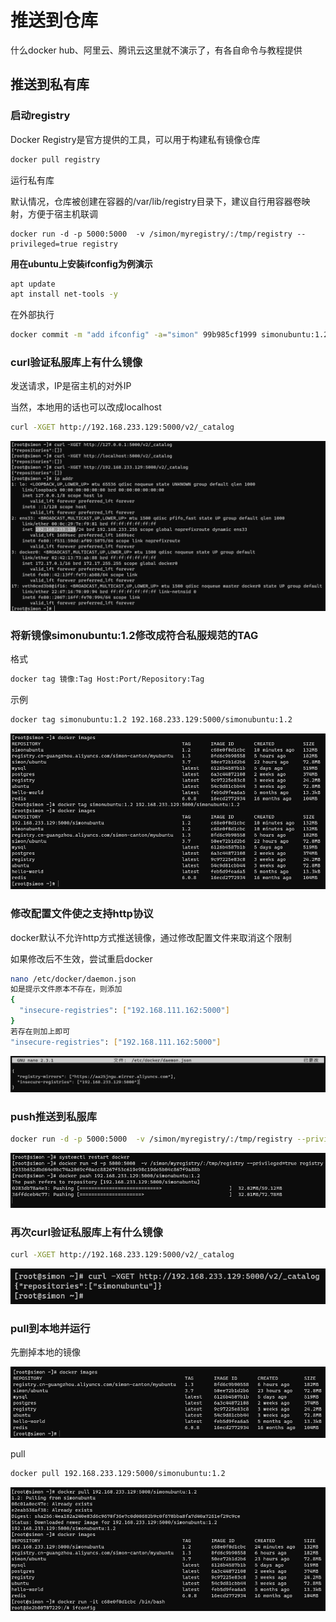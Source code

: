 # 推送到仓库

什么docker hub、阿里云、腾讯云这里就不演示了，有各自命令与教程提供

## 推送到私有库

### 启动registry

Docker Registry是官方提供的工具，可以用于构建私有镜像仓库

```bash
docker pull registry
```

运行私有库

默认情况，仓库被创建在容器的/var/lib/registry目录下，建议自行用容器卷映射，方便于宿主机联调

```
docker run -d -p 5000:5000  -v /simon/myregistry/:/tmp/registry --privileged=true registry
```

**用在ubuntu上安装ifconfig为例演示**

```bash
apt update
apt install net-tools -y
```
在外部执行

```bash
docker commit -m "add ifconfig" -a="simon" 99b985cf1999 simonubuntu:1.2
```

### curl验证私服库上有什么镜像

发送请求，IP是宿主机的对外IP

当然，本地用的话也可以改成localhost

```bash
curl -XGET http://192.168.233.129:5000/v2/_catalog
```

![image-20220302033948486](04-%E6%8E%A8%E9%80%81%E5%88%B0%E4%BB%93%E5%BA%93.assets/image-20220302033948486.png)

### 将新镜像simonubuntu:1.2修改成符合私服规范的TAG

格式

```bash
docker tag 镜像:Tag Host:Port/Repository:Tag
```

示例

```bash
docker tag simonubuntu:1.2 192.168.233.129:5000/simonubuntu:1.2
```

![image-20220302034258782](04-%E6%8E%A8%E9%80%81%E5%88%B0%E4%BB%93%E5%BA%93.assets/image-20220302034258782.png)

### 修改配置文件使之支持http协议

docker默认不允许http方式推送镜像，通过修改配置文件来取消这个限制

如果修改后不生效，尝试重启docker

```bash
nano /etc/docker/daemon.json
如是提示文件原本不存在，则添加
{
  "insecure-registries": ["192.168.111.162:5000"]
}
若存在则加上即可
"insecure-registries": ["192.168.111.162:5000"]
```

![image-20220302034653612](04-%E6%8E%A8%E9%80%81%E5%88%B0%E4%BB%93%E5%BA%93.assets/image-20220302034653612.png)

### push推送到私服库

```bash
docker run -d -p 5000:5000  -v /simon/myregistry/:/tmp/registry --privileged=true registry
```

![image-20220302035019086](04-%E6%8E%A8%E9%80%81%E5%88%B0%E4%BB%93%E5%BA%93.assets/image-20220302035019086.png)

### 再次curl验证私服库上有什么镜像

```bash
curl -XGET http://192.168.233.129:5000/v2/_catalog
```

![image-20220302035243551](04-%E6%8E%A8%E9%80%81%E5%88%B0%E4%BB%93%E5%BA%93.assets/image-20220302035243551.png)

### pull到本地并运行

先删掉本地的镜像

![image-20220302035537847](04-%E6%8E%A8%E9%80%81%E5%88%B0%E4%BB%93%E5%BA%93.assets/image-20220302035537847.png)

pull

```bash
docker pull 192.168.233.129:5000/simonubuntu:1.2
```

![image-20220302035739236](04-%E6%8E%A8%E9%80%81%E5%88%B0%E4%BB%93%E5%BA%93.assets/image-20220302035739236.png)
